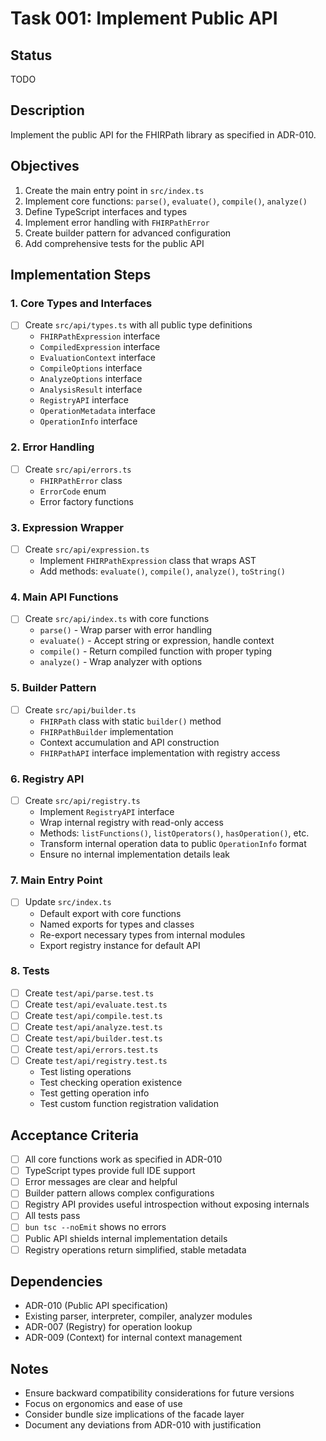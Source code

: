 # Task 001: Implement Public API

## Status
TODO

## Description
Implement the public API for the FHIRPath library as specified in ADR-010.

## Objectives
1. Create the main entry point in `src/index.ts`
2. Implement core functions: `parse()`, `evaluate()`, `compile()`, `analyze()`
3. Define TypeScript interfaces and types
4. Implement error handling with `FHIRPathError`
5. Create builder pattern for advanced configuration
6. Add comprehensive tests for the public API

## Implementation Steps

### 1. Core Types and Interfaces
- [ ] Create `src/api/types.ts` with all public type definitions
  - `FHIRPathExpression` interface
  - `CompiledExpression` interface
  - `EvaluationContext` interface
  - `CompileOptions` interface
  - `AnalyzeOptions` interface
  - `AnalysisResult` interface
  - `RegistryAPI` interface
  - `OperationMetadata` interface
  - `OperationInfo` interface

### 2. Error Handling
- [ ] Create `src/api/errors.ts`
  - `FHIRPathError` class
  - `ErrorCode` enum
  - Error factory functions

### 3. Expression Wrapper
- [ ] Create `src/api/expression.ts`
  - Implement `FHIRPathExpression` class that wraps AST
  - Add methods: `evaluate()`, `compile()`, `analyze()`, `toString()`

### 4. Main API Functions
- [ ] Create `src/api/index.ts` with core functions
  - `parse()` - Wrap parser with error handling
  - `evaluate()` - Accept string or expression, handle context
  - `compile()` - Return compiled function with proper typing
  - `analyze()` - Wrap analyzer with options

### 5. Builder Pattern
- [ ] Create `src/api/builder.ts`
  - `FHIRPath` class with static `builder()` method
  - `FHIRPathBuilder` implementation
  - Context accumulation and API construction
  - `FHIRPathAPI` interface implementation with registry access

### 6. Registry API
- [ ] Create `src/api/registry.ts`
  - Implement `RegistryAPI` interface
  - Wrap internal registry with read-only access
  - Methods: `listFunctions()`, `listOperators()`, `hasOperation()`, etc.
  - Transform internal operation data to public `OperationInfo` format
  - Ensure no internal implementation details leak

### 7. Main Entry Point
- [ ] Update `src/index.ts`
  - Default export with core functions
  - Named exports for types and classes
  - Re-export necessary types from internal modules
  - Export registry instance for default API

### 8. Tests
- [ ] Create `test/api/parse.test.ts`
- [ ] Create `test/api/evaluate.test.ts`
- [ ] Create `test/api/compile.test.ts`
- [ ] Create `test/api/analyze.test.ts`
- [ ] Create `test/api/builder.test.ts`
- [ ] Create `test/api/errors.test.ts`
- [ ] Create `test/api/registry.test.ts`
  - Test listing operations
  - Test checking operation existence
  - Test getting operation info
  - Test custom function registration validation

## Acceptance Criteria
- [ ] All core functions work as specified in ADR-010
- [ ] TypeScript types provide full IDE support
- [ ] Error messages are clear and helpful
- [ ] Builder pattern allows complex configurations
- [ ] Registry API provides useful introspection without exposing internals
- [ ] All tests pass
- [ ] `bun tsc --noEmit` shows no errors
- [ ] Public API shields internal implementation details
- [ ] Registry operations return simplified, stable metadata

## Dependencies
- ADR-010 (Public API specification)
- Existing parser, interpreter, compiler, analyzer modules
- ADR-007 (Registry) for operation lookup
- ADR-009 (Context) for internal context management

## Notes
- Ensure backward compatibility considerations for future versions
- Focus on ergonomics and ease of use
- Consider bundle size implications of the facade layer
- Document any deviations from ADR-010 with justification